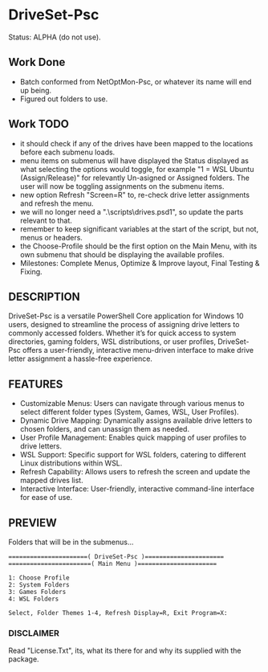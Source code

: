 # DriveSet-Psc
Status: ALPHA (do not use).

## Work Done
- Batch conformed from NetOptMon-Psc, or whatever its name will end up being.
- Figured out folders to use.

## Work TODO
- it should check if any of the drives have been mapped to the locations before each submenu loads.
- menu items on submenus will have displayed the Status displayed as what selecting the options would toggle, for example "1 = WSL Ubuntu (Assign/Release)" for relevantly  Un-asigned or Assigned folders. The user will now be toggling assignments on the submenu items. 
- new option Refresh "Screen=R" to, re-check drive letter assignments and refresh the menu.
- we will no longer need a ".\scripts\drives.psd1", so update the parts relevant to that.
- remember to keep significant variables at the start of the script, but not, menus or headers. 
- the Choose-Profile should be the first option on the Main Menu, with its own submenu that should be displaying the available profiles.
- Milestones: Complete Menus, Optimize & Improve layout, Final Testing & Fixing.

## DESCRIPTION
DriveSet-Psc is a versatile PowerShell Core application for Windows 10 users, designed to streamline the process of assigning drive letters to commonly accessed folders. Whether it’s for quick access to system directories, gaming folders, WSL distributions, or user profiles, DriveSet-Psc offers a user-friendly, interactive menu-driven interface to make drive letter assignment a hassle-free experience.

## FEATURES
- Customizable Menus: Users can navigate through various menus to select different folder types (System, Games, WSL, User Profiles).
- Dynamic Drive Mapping: Dynamically assigns available drive letters to chosen folders, and can unassign them as needed.
- User Profile Management: Enables quick mapping of user profiles to drive letters.
- WSL Support: Specific support for WSL folders, catering to different Linux distributions within WSL.
- Refresh Capability: Allows users to refresh the screen and update the mapped drives list.
- Interactive Interface: User-friendly, interactive command-line interface for ease of use.


## PREVIEW
Folders that will be in the submenus...
```
======================( DriveSet-Psc )======================
=======================( Main Menu )======================

1: Choose Profile
2: System Folders
3: Games Folders
4: WSL Folders

Select, Folder Themes 1-4, Refresh Display=R, Exit Program=X:
```

### DISCLAIMER
Read "License.Txt", its, what its there for and why its supplied with the package.
